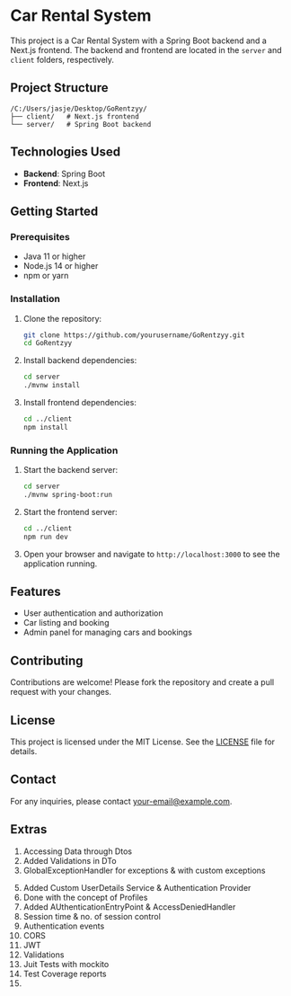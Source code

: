 # Car Rental System

This project is a Car Rental System with a Spring Boot backend and a Next.js frontend. The backend and frontend are located in the `server` and `client` folders, respectively.

## Project Structure

```
/C:/Users/jasje/Desktop/GoRentzyy/
├── client/   # Next.js frontend
└── server/   # Spring Boot backend
```

## Technologies Used

- **Backend**: Spring Boot
- **Frontend**: Next.js

## Getting Started

### Prerequisites

- Java 11 or higher
- Node.js 14 or higher
- npm or yarn

### Installation

1. Clone the repository:
    ```bash
    git clone https://github.com/yourusername/GoRentzyy.git
    cd GoRentzyy
    ```

2. Install backend dependencies:
    ```bash
    cd server
    ./mvnw install
    ```

3. Install frontend dependencies:
    ```bash
    cd ../client
    npm install
    ```

### Running the Application

1. Start the backend server:
    ```bash
    cd server
    ./mvnw spring-boot:run
    ```

2. Start the frontend server:
    ```bash
    cd ../client
    npm run dev
    ```

3. Open your browser and navigate to `http://localhost:3000` to see the application running.

## Features

- User authentication and authorization
- Car listing and booking
- Admin panel for managing cars and bookings

## Contributing

Contributions are welcome! Please fork the repository and create a pull request with your changes.

## License

This project is licensed under the MIT License. See the [LICENSE](LICENSE) file for details.

## Contact

For any inquiries, please contact [your-email@example.com](mailto:your-email@example.com).

## Extras

1. Accessing Data through Dtos
2. Added Validations in DTo
3. GlobalExceptionHandler for exceptions & with custom exceptions
<!-- 4. Added Swagger for API Documentation -->
5. Added Custom UserDetails Service & Authentication Provider
6. Done with the concept of Profiles
7. Added AUthenticationEntryPoint & AccessDeniedHandler
8. Session time & no. of session control
9. Authentication events
10. CORS  
11. JWT
12. Validations 
13. Juit Tests with mockito
14. Test Coverage reports 
15. 

